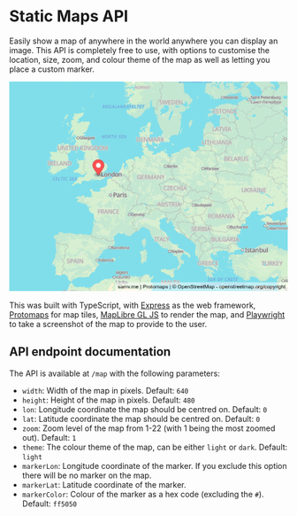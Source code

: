 # Static Maps API

Easily show a map of anywhere in the world anywhere you can display an image. This API is completely free to use, with options to customise the location, size, zoom, and colour theme of the map as well as letting you place a custom marker.

![Example map generated with the API](public/example.png)

This was built with TypeScript, with [Express](https://expressjs.com/) as the web framework, [Protomaps](https://protomaps.com/) for map tiles, [MapLibre GL JS](https://maplibre.org/maplibre-gl-js/docs/) to render the map, and [Playwright](https://playwright.dev/) to take a screenshot of the map to provide to the user.

## API endpoint documentation

The API is available at `/map` with the following parameters:

* `width`: Width of the map in pixels. Default: `640`
* `height`: Height of the map in pixels. Default: `480`
* `lon`: Longitude coordinate the map should be centred on. Default: `0`
* `lat`: Latitude coordinate the map should be centred on. Default: `0`
* `zoom`: Zoom level of the map from 1-22 (with 1 being the most zoomed out). Default: `1`
* `theme`: The colour theme of the map, can be either `light` or `dark`. Default: `light`
* `markerLon`: Longitude coordinate of the marker. If you exclude this option there will be no marker on the map.
* `markerLat`: Latitude coordinate of the marker.
* `markerColor`: Colour of the marker as a hex code (excluding the `#`). Default: `ff5050`
